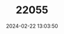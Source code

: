 ---
title: "22055"
category: "Tragelaphus oryx"
draft: false
date: 2024-02-22 13:03:50
languages:
  English: ["Eland", "Common Eland"]
---